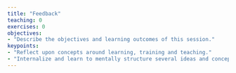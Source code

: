 ```yaml
---
title: "Feedback"
teaching: 0
exercises: 0
objectives:
- "Describe the objectives and learning outcomes of this session."
keypoints:
- "Reflect upon concepts around learning, training and teaching."
- "Internalize and learn to mentally structure several ideas and concepts related to learning, training and teaching."
---
```

